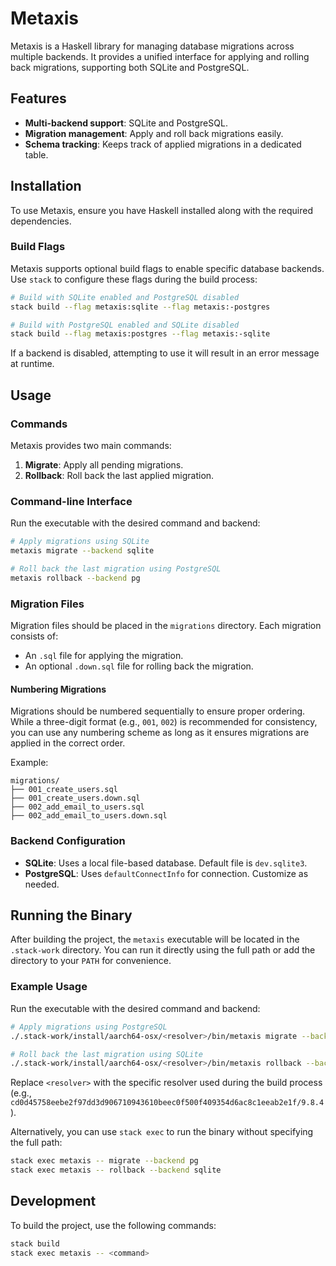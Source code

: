 # Metaxis

Metaxis is a Haskell library for managing database migrations across multiple backends. It provides a unified interface for applying and rolling back migrations, supporting both SQLite and PostgreSQL.

## Features

- **Multi-backend support**: SQLite and PostgreSQL.
- **Migration management**: Apply and roll back migrations easily.
- **Schema tracking**: Keeps track of applied migrations in a dedicated table.

## Installation

To use Metaxis, ensure you have Haskell installed along with the required dependencies. 

### Build Flags

Metaxis supports optional build flags to enable specific database backends. Use `stack` to configure these flags during the build process:

```bash
# Build with SQLite enabled and PostgreSQL disabled
stack build --flag metaxis:sqlite --flag metaxis:-postgres

# Build with PostgreSQL enabled and SQLite disabled
stack build --flag metaxis:postgres --flag metaxis:-sqlite
```

If a backend is disabled, attempting to use it will result in an error message at runtime.

## Usage

### Commands

Metaxis provides two main commands:

1. **Migrate**: Apply all pending migrations.
2. **Rollback**: Roll back the last applied migration.

### Command-line Interface

Run the executable with the desired command and backend:

```bash
# Apply migrations using SQLite
metaxis migrate --backend sqlite

# Roll back the last migration using PostgreSQL
metaxis rollback --backend pg
```

### Migration Files

Migration files should be placed in the `migrations` directory. Each migration consists of:

- An `.sql` file for applying the migration.
- An optional `.down.sql` file for rolling back the migration.

#### Numbering Migrations

Migrations should be numbered sequentially to ensure proper ordering. While a three-digit format (e.g., `001`, `002`) is recommended for consistency, you can use any numbering scheme as long as it ensures migrations are applied in the correct order.

Example:

```
migrations/
├── 001_create_users.sql
├── 001_create_users.down.sql
├── 002_add_email_to_users.sql
├── 002_add_email_to_users.down.sql
```

### Backend Configuration

- **SQLite**: Uses a local file-based database. Default file is `dev.sqlite3`.
- **PostgreSQL**: Uses `defaultConnectInfo` for connection. Customize as needed.

## Running the Binary

After building the project, the `metaxis` executable will be located in the `.stack-work` directory. You can run it directly using the full path or add the directory to your `PATH` for convenience.

### Example Usage

Run the executable with the desired command and backend:

```bash
# Apply migrations using PostgreSQL
./.stack-work/install/aarch64-osx/<resolver>/bin/metaxis migrate --backend pg

# Roll back the last migration using SQLite
./.stack-work/install/aarch64-osx/<resolver>/bin/metaxis rollback --backend sqlite
```

Replace `<resolver>` with the specific resolver used during the build process (e.g., `cd0d45758eebe2f97dd3d906710943610beec0f500f409354d6ac8c1eeab2e1f/9.8.4`).

Alternatively, you can use `stack exec` to run the binary without specifying the full path:

```bash
stack exec metaxis -- migrate --backend pg
stack exec metaxis -- rollback --backend sqlite
```

## Development

To build the project, use the following commands:

```bash
stack build
stack exec metaxis -- <command>
```